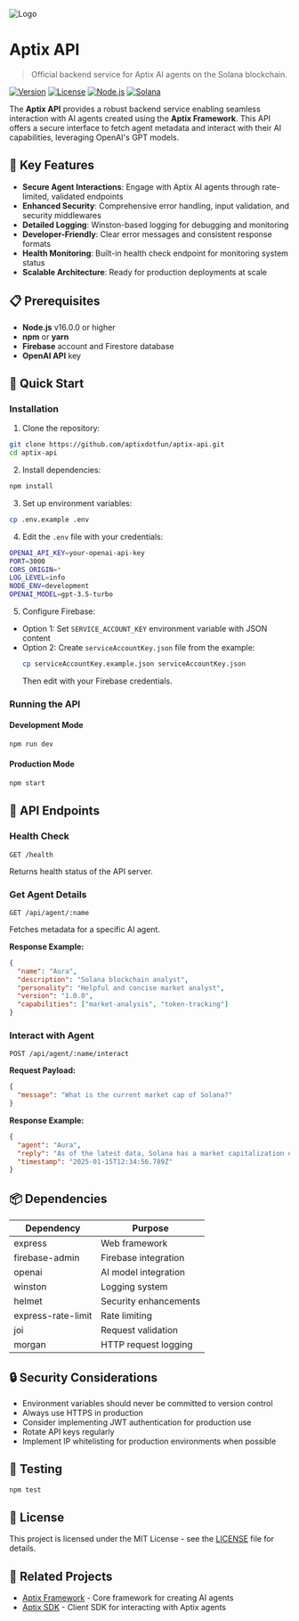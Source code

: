 ![Logo](https://media.discordapp.net/attachments/1333920253532569601/1333988510171926589/shdfghfdsg.png?ex=679b8ddd&is=679a3c5d&hm=23c449d8e7e6d723cda1f1f2da4c6c8ef9a9ad26df31c94a186a2b3d85711fc7&=&format=webp&quality=lossless)

# Aptix API

> Official backend service for Aptix AI agents on the Solana blockchain.

[![Version](https://img.shields.io/badge/version-1.2.4-blue.svg)](https://github.com/aptixdotfun/aptix-api)
[![License](https://img.shields.io/badge/license-MIT-green.svg)](LICENSE)
[![Node.js](https://img.shields.io/badge/node-%3E%3D16.0.0-brightgreen)](https://nodejs.org)
[![Solana](https://img.shields.io/badge/solana-blockchain-purple)](https://solana.com)

The **Aptix API** provides a robust backend service enabling seamless interaction with AI agents created using the **Aptix Framework**. This API offers a secure interface to fetch agent metadata and interact with their AI capabilities, leveraging OpenAI's GPT models.

## 🔑 Key Features

- **Secure Agent Interactions**: Engage with Aptix AI agents through rate-limited, validated endpoints
- **Enhanced Security**: Comprehensive error handling, input validation, and security middlewares
- **Detailed Logging**: Winston-based logging for debugging and monitoring
- **Developer-Friendly**: Clear error messages and consistent response formats
- **Health Monitoring**: Built-in health check endpoint for monitoring system status
- **Scalable Architecture**: Ready for production deployments at scale

## 📋 Prerequisites

- **Node.js** v16.0.0 or higher
- **npm** or **yarn**
- **Firebase** account and Firestore database
- **OpenAI API** key

## 🚀 Quick Start

### Installation

1. Clone the repository:
```bash
git clone https://github.com/aptixdotfun/aptix-api.git
cd aptix-api
```

2. Install dependencies:
```bash
npm install
```

3. Set up environment variables:
```bash
cp .env.example .env
```

4. Edit the `.env` file with your credentials:
```bash
OPENAI_API_KEY=your-openai-api-key
PORT=3000
CORS_ORIGIN=*
LOG_LEVEL=info
NODE_ENV=development
OPENAI_MODEL=gpt-3.5-turbo
```

5. Configure Firebase:
- Option 1: Set `SERVICE_ACCOUNT_KEY` environment variable with JSON content
- Option 2: Create `serviceAccountKey.json` file from the example:
  ```bash
  cp serviceAccountKey.example.json serviceAccountKey.json
  ```
  Then edit with your Firebase credentials.

### Running the API

#### Development Mode
```bash
npm run dev
```

#### Production Mode
```bash
npm start
```

## 🔌 API Endpoints

### Health Check
```
GET /health
```
Returns health status of the API server.

### Get Agent Details
```
GET /api/agent/:name
```
Fetches metadata for a specific AI agent.

**Response Example:**
```json
{
  "name": "Aura",
  "description": "Solana blockchain analyst",
  "personality": "Helpful and concise market analyst",
  "version": "1.0.0",
  "capabilities": ["market-analysis", "token-tracking"]
}
```

### Interact with Agent
```
POST /api/agent/:name/interact
```

**Request Payload:**
```json
{
  "message": "What is the current market cap of Solana?"
}
```

**Response Example:**
```json
{
  "agent": "Aura",
  "reply": "As of the latest data, Solana has a market capitalization of approximately $21.4 billion.",
  "timestamp": "2025-01-15T12:34:56.789Z"
}
```

## 📦 Dependencies

| Dependency | Purpose |
|------------|---------|
| express | Web framework |
| firebase-admin | Firebase integration |
| openai | AI model integration |
| winston | Logging system |
| helmet | Security enhancements |
| express-rate-limit | Rate limiting |
| joi | Request validation |
| morgan | HTTP request logging |

## 🔒 Security Considerations

- Environment variables should never be committed to version control
- Always use HTTPS in production
- Consider implementing JWT authentication for production use
- Rotate API keys regularly
- Implement IP whitelisting for production environments when possible

## 🧪 Testing

```bash
npm test
```

## 📄 License

This project is licensed under the MIT License - see the [LICENSE](LICENSE.txt) file for details.

## 🔗 Related Projects

- [Aptix Framework](https://github.com/aptixdotfun/aptix-framework) - Core framework for creating AI agents
- [Aptix SDK](https://github.com/aptixdotfun/aptix-sdk) - Client SDK for interacting with Aptix agents


